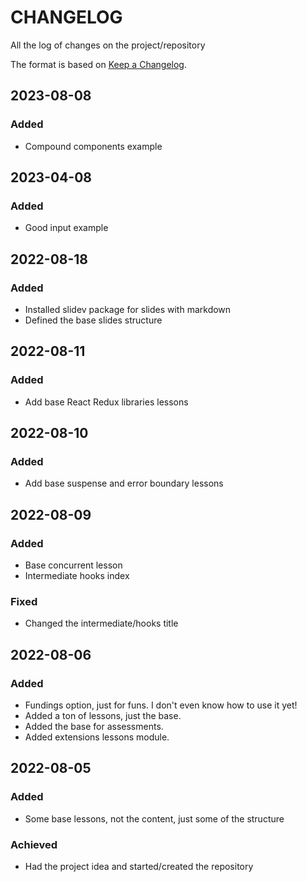 # CHANGELOG

All the log of changes on the project/repository

The format is based on [Keep a Changelog](https://keepachangelog.com/en/1.0.0/).

## 2023-08-08

### Added

- Compound components example

## 2023-04-08

### Added

- Good input example

## 2022-08-18

### Added

- Installed slidev package for slides with markdown
- Defined the base slides structure

## 2022-08-11

### Added

- Add base React Redux libraries lessons

## 2022-08-10

### Added

- Add base suspense and error boundary lessons

## 2022-08-09

### Added

- Base concurrent lesson
- Intermediate hooks index

### Fixed

- Changed the intermediate/hooks title

## 2022-08-06

### Added

- Fundings option, just for funs. I don't even know how to use it yet!
- Added a ton of lessons, just the base.
- Added the base for assessments.
- Added extensions lessons module.

## 2022-08-05

### Added

- Some base lessons, not the content, just some of the structure

### Achieved

- Had the project idea and started/created the repository

